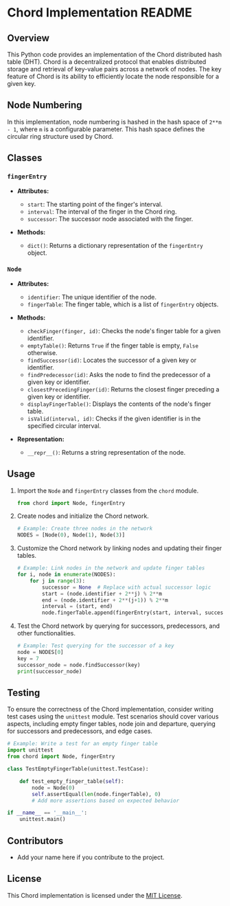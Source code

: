 # Chord Implementation README

## Overview

This Python code provides an implementation of the Chord distributed hash table (DHT). Chord is a decentralized protocol that enables distributed storage and retrieval of key-value pairs across a network of nodes. The key feature of Chord is its ability to efficiently locate the node responsible for a given key.

## Node Numbering

In this implementation, node numbering is hashed in the hash space of `2**m - 1`, where `m` is a configurable parameter. This hash space defines the circular ring structure used by Chord.

## Classes

### `fingerEntry`

- **Attributes:**
  - `start`: The starting point of the finger's interval.
  - `interval`: The interval of the finger in the Chord ring.
  - `successor`: The successor node associated with the finger.

- **Methods:**
  - `dict()`: Returns a dictionary representation of the `fingerEntry` object.

### `Node`

- **Attributes:**
  - `identifier`: The unique identifier of the node.
  - `fingerTable`: The finger table, which is a list of `fingerEntry` objects.

- **Methods:**
  - `checkFinger(finger, id)`: Checks the node's finger table for a given identifier.
  - `emptyTable()`: Returns `True` if the finger table is empty, `False` otherwise.
  - `findSuccessor(id)`: Locates the successor of a given key or identifier.
  - `findPredecessor(id)`: Asks the node to find the predecessor of a given key or identifier.
  - `closestPrecedingFinger(id)`: Returns the closest finger preceding a given key or identifier.
  - `displayFingerTable()`: Displays the contents of the node's finger table.
  - `isValid(interval, id)`: Checks if the given identifier is in the specified circular interval.

- **Representation:**
  - `__repr__()`: Returns a string representation of the node.

## Usage

1. Import the `Node` and `fingerEntry` classes from the `chord` module.

   ```python
   from chord import Node, fingerEntry
   ```

2. Create nodes and initialize the Chord network.

   ```python
   # Example: Create three nodes in the network
   NODES = [Node(0), Node(1), Node(3)]
   ```

3. Customize the Chord network by linking nodes and updating their finger tables.

   ```python
   # Example: Link nodes in the network and update finger tables
   for i, node in enumerate(NODES):
       for j in range(3):
           successor = None  # Replace with actual successor logic
           start = (node.identifier + 2**j) % 2**m
           end = (node.identifier + 2**(j+1)) % 2**m
           interval = (start, end)
           node.fingerTable.append(fingerEntry(start, interval, successor))
   ```

4. Test the Chord network by querying for successors, predecessors, and other functionalities.

   ```python
   # Example: Test querying for the successor of a key
   node = NODES[0]
   key = 7
   successor_node = node.findSuccessor(key)
   print(successor_node)
   ```

## Testing

To ensure the correctness of the Chord implementation, consider writing test cases using the `unittest` module. Test scenarios should cover various aspects, including empty finger tables, node join and departure, querying for successors and predecessors, and edge cases.

```python
# Example: Write a test for an empty finger table
import unittest
from chord import Node, fingerEntry

class TestEmptyFingerTable(unittest.TestCase):

    def test_empty_finger_table(self):
        node = Node(0)
        self.assertEqual(len(node.fingerTable), 0)
        # Add more assertions based on expected behavior

if __name__ == '__main__':
    unittest.main()
```

## Contributors

- Add your name here if you contribute to the project.

## License

This Chord implementation is licensed under the [MIT License](LICENSE).
